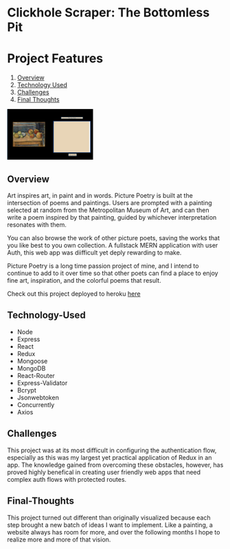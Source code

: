 # Clickhole Scraper: The Bottomless Pit

# Project Features

1. [Overview](#Overview)
2. [Technology Used](#Technology-Used)
3. [Challenges](#Challenges)
4. [Final Thoughts](#Final-Thoughts)

<img src="./client/src/assets/screenshot.png" alt="poem write" width="200"/>

## Overview

Art inspires art, in paint and in words. Picture Poetry is built at the intersection of poems and paintings. Users are prompted with a painting selected at random from the Metropolitan Museum of Art, and can then write a poem inspired by that painting, guided by whichever interpretation resonates with them.

You can also browse the work of other picture poets, saving the works that you like best to you own collection. A fullstack MERN application with user Auth, this web app was diifficult yet deply rewarding to make.

Picture Poetry is a long time passion project of mine, and I intend to continue to add to it over time so that other poets can find a place to enjoy fine art, inspiration, and the colorful poems that result.

Check out this project deployed to heroku [here](https://picturepoetry.herokuapp.com/)

## Technology-Used

- Node
- Express
- React
- Redux
- Mongoose
- MongoDB
- React-Router
- Express-Validator
- Bcrypt
- Jsonwebtoken
- Concurrently
- Axios

## Challenges

This project was at its most difficult in configuring the authentication flow, especially as this was my largest yet practical application of Redux in an app. The knowledge gained from overcoming these obstacles, however, has proved highly benefical in creating user friendly web apps that need complex auth flows with protected routes.

## Final-Thoughts

This project turned out different than originally visualized because each step brought a new batch of ideas I want to implement. Like a painting, a website always has room for more, and over the following months I hope to realize more and more of that vision.
